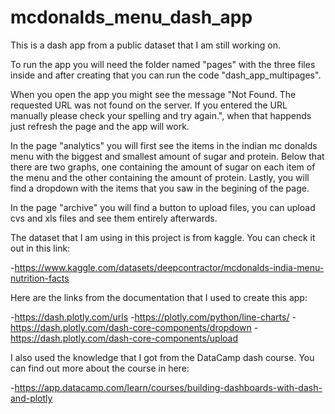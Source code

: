 # mcdonalds_menu_dash_app
This is a dash app from a public dataset that I am  still working on.

To run the app you will need the folder named "pages" with the three files inside and after creating that you can run the code "dash_app_multipages".

When you open the app you might see the message "Not Found. The requested URL was not found on the server. If you entered the URL manually please check your spelling and try again.", when that happends just refresh the page and the app will work.

In the page "analytics" you will first see the items in the indian mc donalds menu with the biggest and smallest amount of sugar and protein. Below that there are two graphs, one containing the amount of sugar on each item of the menu and the other containing the amount of protein. Lastly, you will find a dropdown with the items that you saw in the begining of the page.

In the page "archive" you will find a button to upload files, you can upload cvs and xls files and see them entirely afterwards.

The dataset that I am using in this project is from kaggle. You can check it out in this link:

-https://www.kaggle.com/datasets/deepcontractor/mcdonalds-india-menu-nutrition-facts

Here are the links from the documentation that I used to create this app:

-https://dash.plotly.com/urls
-https://plotly.com/python/line-charts/
-https://dash.plotly.com/dash-core-components/dropdown
-https://dash.plotly.com/dash-core-components/upload

I also used the knowledge that I got from the DataCamp dash course. You can find out more about the course in here:

-https://app.datacamp.com/learn/courses/building-dashboards-with-dash-and-plotly
